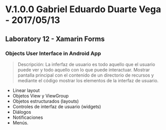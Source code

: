 ﻿# V.1.0.0 Gabriel Eduardo Duarte Vega - 2017/05/13
## Laboratory 12 - Xamarin Forms
### Objects User Interface in Android App
> Descripción: La inferfaz de usuario es todo aquello que el usuario
> puede ver y todo aquello con lo que puede interactuar.
> Mostrar pantalla principal con el contenido de un directorio de 
> recursos y mediante el código mostrar los elementos de la interfaz
> de usuario.
+ Linear layout
+ Objetos View y ViewGroup
+ Objetos estructurados (layouts)
+ Controles de interfaz de usuario (widgets)
+ Diálogos
+ Notificaciones
+ Menús.